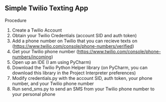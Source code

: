 ## Simple Twilio Texting App

Procedure
1. Create a Twilio Account
2. Obtain your Twilio Credentials (account SID and auth token)
3. Add a phone number on Twilio that you can recieve texts on (https://www.twilio.com/console/phone-numbers/verified)
4. Get your Twilio phone number (https://www.twilio.com/console/phone-numbers/incoming)
5. Open up an IDE (I am using PyCharm)
6. Download the Twilio Python Helper library (on PyCharm, you can download this library in the Project Interpreter preferences)
7. Modify credentials.py with the account SID, auth token, your phone number, and your Twilio phone number
8. Run send_sms.py to send an SMS from your Twilio phone number to your personal phone